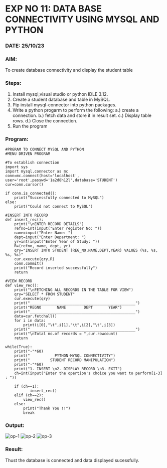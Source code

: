 
# EXP NO 11: DATA BASE CONNECTIVITY USING  MYSQL AND PYTHON

### DATE: 25/10/23
### AIM: 
To create database connectivity and display the student table 
### Steps:

1. Install mysql,visual studio or python IDLE 3.12.
2. Create a student database and table in MySQL.
3. Pip install mysql-connector into python packages.
4. Write a python progarm to perform the following:
   a.) create a connection.
   b.) fetch data and store it in result set.
   c.) Display table rows.
   d.) Close the connection.
5. Run the program




### Program:

```
#PRGRAM TO CONNECT MYSQL AND PYTHON
#MENU DRIVEN PROGRAM

#To establish connection
import sys
import mysql.connector as mc
conn=mc.connect(host='localhost', user='root',passwd='1a2d8h12l',database='STUDENT')
cur=conn.cursor()

if conn.is_connected():
    print("Successfully connected to MySQL")
else:
    print("Could not connect to MySQL")

#INSERT INTO RECORD
def insert_rec():
    print("\nENTER RECORD DETAILS")
    refno=int(input("Enter register No: "))
    name=input("Enter Name: ")
    dept=input("Enter Department: ")
    yr=int(input("Enter Year of Study: "))
    R=(refno, name, dept, yr)
    qry="INSERT INTO STUDENT (REG_NO,NAME,DEPT,YEAR) VALUES (%s, %s, %s, %s)"
    cur.execute(qry,R)
    conn.commit()
    print("Record inserted successfully")
    return

#VIEW RECORD
def view_rec():
    print("\nFETCHING ALL RECORDS IN THE TABLE FOR VIEW")
    qry="SELECT * FROM STUDENT"
    cur.execute(qry)
    print("_______________________________________________")
    print("REGNO       NAME        DEPT       YEAR")
    print("_______________________________________________")
    data=cur.fetchall()
    for i in data:
        print(i[0],"\t",i[1],"\t",i[2],"\t",i[3])
    print("_______________________________________________")
    print("\nTotal no.of records = ",cur.rowcount)
    return

while(True):
    print("-"*60)
    print("           PYTHON-MYSQL CONNECTIVITY")
    print("         STUDENT RECORD MANIPULATION")
    print("-"*60)
    print("1. INSERT \n2. DISPLAY RECORD \n3. EXIT")
    ch=int(input("Enter the opertion's choice you want to perform[1-3] : "))
           
    if (ch==1):
           insert_rec()
    elif (ch==2):
        view_rec()
    else:
        print("Thank You !!")
        break
```

### Output:

![op-1](https://github.com/AnnBlessy/DBMS/assets/119477835/0bee54e1-971b-429b-a078-e64b23f62d96)
![op-2](https://github.com/AnnBlessy/DBMS/assets/119477835/429a8c9a-7a20-4b81-9734-a516a4541580)
![op-3](https://github.com/AnnBlessy/DBMS/assets/119477835/00b18fd9-b52a-4199-8740-45d278ce76e2)


### Result:
Thust the database is connected and data displayed sucessfully.
